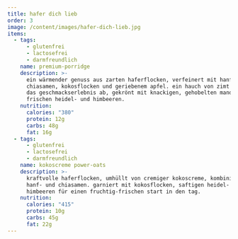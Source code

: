 ```yaml
---
title: hafer dich lieb
order: 3
image: /content/images/hafer-dich-lieb.jpg
items:
  - tags:
      - glutenfrei
      - lactosefrei
      - darmfreundlich
    name: premium-porridge
    description: >-
      ein wärmender genuss aus zarten haferflocken, verfeinert mit hanf- und
      chiasamen, kokosflocken und geriebenem apfel. ein hauch von zimt rundet
      das geschmackserlebnis ab, gekrönt mit knackigen, gehobelten mandeln und
      frischen heidel- und himbeeren.
    nutrition:
      calories: "380"
      protein: 12g
      carbs: 48g
      fat: 16g
  - tags:
      - glutenfrei
      - lactosefrei
      - darmfreundlich
    name: kokoscreme power-oats
    description: >-
      kraftvolle haferflocken, umhüllt von cremiger kokoscreme, kombiniert mit
      hanf- und chiasamen. garniert mit kokosflocken, saftigen heidel- und
      himbeeren für einen fruchtig-frischen start in den tag.
    nutrition:
      calories: "415"
      protein: 10g
      carbs: 45g
      fat: 22g
---
```

